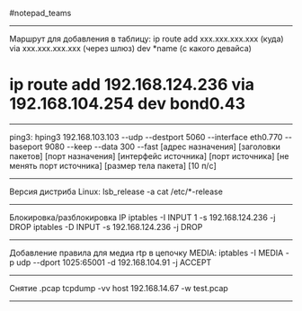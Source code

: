 #notepad_teams
_________________________________________________________________________________________________________________________________________________________________________

Маршрут для добавления в таблицу:
ip route add xxx.xxx.xxx.xxx (куда) via xxx.xxx.xxx.xxx (через шлюз) dev *name (с какого девайса)
# ip route add 192.168.124.236 via 192.168.104.254 dev bond0.43
_________________________________________________________________________________________________________________________________________________________________________

ping3:
hping3 192.168.103.103		--udp			--destport 5060		--interface eth0.770	--baseport 9080		--keep				--data 300		--fast
     [адрес назначения]	[заголовки пакетов]	[порт назначения]	[интерфейс источника]	[порт источника]	[не менять порт источника]	[размер тела пакета]	[10 п/с]
_________________________________________________________________________________________________________________________________________________________________________     

Версия дистриба Linux:
lsb_release -a
cat /etc/*-release
_________________________________________________________________________________________________________________________________________________________________________

Блокировка/разблокировка IP
iptables -I INPUT 1 -s 192.168.124.236 -j DROP
iptables -D INPUT -s 192.168.124.236 -j DROP
_________________________________________________________________________________________________________________________________________________________________________

Добавление правила для медиа rtp в цепочку MEDIA:
iptables -I MEDIA -p udp --dport 1025:65001 -d 192.168.104.91 -j ACCEPT
_________________________________________________________________________________________________________________________________________________________________________

Снятие .pcap
tcpdump -vv host 192.168.14.67 -w test.pcap
_________________________________________________________________________________________________________________________________________________________________________
